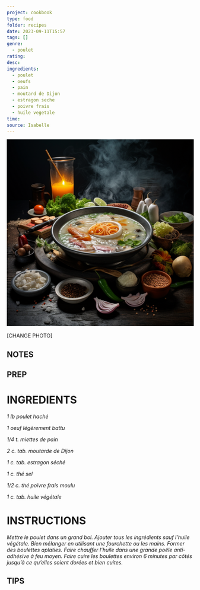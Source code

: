 ```yaml
---
project: cookbook
type: food
folder: recipes
date: 2023-09-11T15:57
tags: []
genre:
  - poulet
rating: 
desc: 
ingredients:
  - poulet
  - oeufs
  - pain
  - moutard de Dijon
  - estragon seche
  - poivre frais
  - huile vegetale
time: 
source: Isabelle
---
```


![IMAGE](_default.png)


[CHANGE PHOTO]


## NOTES




## PREP


# INGREDIENTS

_1 lb poulet haché_

_1 oeuf légèrement battu_

_1/4 t. miettes de pain_

_2 c. tab. moutarde de Dijon_

_1 c. tab. estragon séché_

_1 c. thé sel_

_1/2 c. thé poivre frais moulu_

_1 c. tab. huile végétale_


# INSTRUCTIONS

_Mettre le poulet dans un grand bol. Ajouter_
_tous les ingrédients sauf l’huile végétale._
_Bien mélanger en utilisant une fourchette_
_ou les mains. Former des boulettes aplaties._
_Faire chauffer l’huile dans une grande poêle_
_anti-adhésive à feu moyen. Faire cuire_
_les boulettes environ 6 minutes par côtés_
_jusqu’à ce qu’elles soient dorées et bien_
_cuites._



## TIPS



